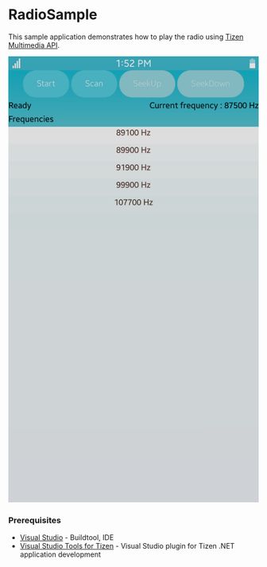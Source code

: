 ﻿# RadioSample
This sample application demonstrates how to play the radio using [Tizen Multimedia API](https://samsung.github.io/TizenFX/stable/api/Tizen.Multimedia.html).

![MainPage](./Screenshots/Screenshot01.png)


### Prerequisites
* [Visual Studio](https://www.visualstudio.com/) - Buildtool, IDE
* [Visual Studio Tools for Tizen](https://docs.tizen.org/application/vstools/install) - Visual Studio plugin for Tizen .NET application development
